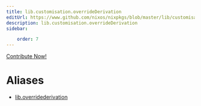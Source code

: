 ```yaml
---
title: lib.customisation.overrideDerivation
editUrl: https://www.github.com/nixos/nixpkgs/blob/master/lib/customisation.nix#L40C24
description: lib.customisation.overrideDerivation
sidebar:

    order: 7
---
```


<a href="https://www.github.com/nixos/nixpkgs/blob/master/lib/customisation.nix#L40C24">Contribute Now!</a>


# Aliases

- [lib.overridederivation](/nix-doc-comments/reference/lib/lib-overridederivation)


